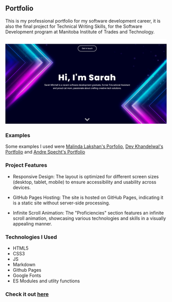 ## Portfolio

This is my professional portfolio for my software development career, it is also the final project for Technical Writing Skills, for the Software Development program at Manitoba Institute of Trades and Technology.

![Example of Portfolio ](./assets/img/portfolio-screenshot.png)

### Examples
Some examples I used were [Malinda Lakshan's Porfolio](https://www.malindalakshan.com/), [Dev Khandelwal's Portfolio](https://slyro.vercel.app/) and [Andre Specht's Portfolio](https://andrespecht.dev/)


### Project Features
- Responsive Design: The layout is optimized for different screen sizes (desktop, tablet, mobile) to ensure accessibility and usability across devices.    

- GitHub Pages Hosting: The site is hosted on GitHub Pages, indicating it is a static site without server-side processing.  

- Infinite Scroll Animation: The "Proficiencies" section features an infinite scroll animation, showcasing various technologies and skills in a visually appealing manner. 


### Technologies I Used
- HTML5
- CSS3
- JS
- Markdown
- Github Pages
- Google Fonts
- ES Modules and utlity functions

### Check it out [here](https://sarsbars.github.io/Portfolio-2.0/)